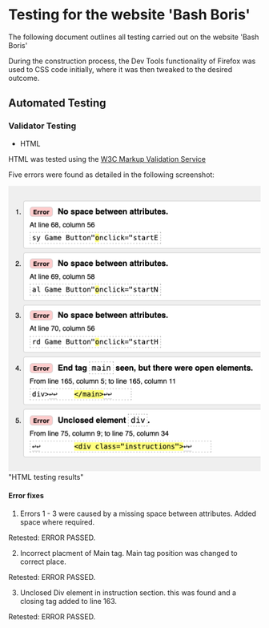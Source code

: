 # Testing for the website 'Bash Boris'

The following document outlines all testing carried out on the website 'Bash Boris'

During the construction process, the Dev Tools functionality of Firefox was used to CSS code initially, where it was then tweaked to the desired outcome.

## Automated Testing

### Validator Testing

* HTML

HTML was tested using the [W3C Markup Validation Service](https://validator.w3.org/)

Five errors were found as detailed in the following screenshot:

![HTML testing results](./testing-images/boris-html-testing.png) "HTML testing results"

#### Error fixes

1. Errors 1 - 3 were caused by a missing space between attributes. Added space where required.

Retested: ERROR PASSED.

2. Incorrect placment of Main tag. Main tag position was changed to correct place.

Retested: ERROR PASSED.

3. Unclosed Div element in instruction section. this was found and a closing tag added to line 163.

Retested: ERROR PASSED.
